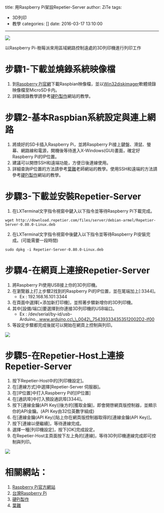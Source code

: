 title: 用Raspberry Pi架設Repetier-Server
author: ZiTe
tags:
  - 3D列印
  - 教學
categories: []
date: 2016-03-17 13:10:00
---
![](https://1.bp.blogspot.com/-WSWJJKMLNUY/Xq0B2YDEbtI/AAAAAAAACKw/qQ71E0EYP186q4UbzQ4uBCUvtG9yHKzDACPcBGAsYHg/s400/_DSC0320.jpg)

以Raspberry Pi-樹莓派來用區域網路控制遠處的3D列印機進行列印工作

<!--more-->

# 步驟1-下載並燒錄系統映像檔

1. 到[Raspberry Pi官網](https://www.raspberrypi.org/)下載Raspbian映像檔，並以[Win32diskimager](https://sourceforge.net/projects/win32diskimager/)軟體燒錄映像檔至MicroSD卡内。
2. 詳細燒錄教學請參考[硬Pi製作](https://sites.google.com/site/raspberrypidiy/home)網站的教學。

# 步驟2-基本Raspbian系統設定與連上網路

1. 將燒好的SD卡插入Raspberry Pi，並將Raspberry Pi接上鍵盤、滑鼠、螢幕、網路線和電源，開機後等待進入X-Windows(GUI)畫面，確定好Raspberry Pi的IP位置。
2. 建議可以開啓SSH和遠端功能，方便日後連線使用。
3. 詳細查詢IP位置的方法請參考[葉難](http://yehnan.blogspot.tw/search/label/Raspberry%20Pi)老師網站的教學。使用SSH和遠端的方法請參考[硬Pi製作](https://sites.google.com/site/raspberrypidiy/home)網站的教學。
    

# 步驟3-下載並安裝Repetier-Server

1. 在LXTerminal文字指令視窗中鍵入以下指令並等待Raspberry Pi下載完成。 
```
wget http://download.repetier.com/files/server/debian-armel/Repetier-Server-0.80.0-Linux.deb
```
2. 在LXTerminal文字指令視窗中後鍵入以下指令並等待Raspberry Pi安裝完成。(可能需要一段時間)
```
sudo dpkg -i Repetier-Server-0.80.0-Linux.deb
```
    

# 步驟4-在網頁上連接Repetier-Server

1. 將Raspberry Pi使用USB接上你的3D列印機。
2. 在瀏覽器上打上步驟2找到的Raspberry Pi的IP位置，並在尾端加上\[:3344\]。
    * Ex : 192.168.16.101:3344
3. 在頁面中選擇\[+添加新打印機\]，並照著步驟新增你的3D列印機。
4. 其中\[設備/端口\]要選擇到你連接3D列印機的USB端口。
    * Ex : /dev/serial/by-id/usb-Arduino\_\_www.arduino.cc\_\_0042\_754393334353512002D2-if00
5. 等設定步驟都完成後就可以開始在網頁上控制與列印。
    

![](https://3.bp.blogspot.com/-0GQ1UJAOIdI/Xq0B2Sqb8AI/AAAAAAAACKw/r8iThmv55dg8_64m_Y2Zds-uLFgEuwDXwCPcBGAsYHg/s1600/DSC_0126.JPG)

  

# 步驟5-在Repetier-Host上連接Repetier-Server

1. 按下Repetier-Host中的\[列印機設定\]。
2. 在\[連線方式\]中選擇\[Repetier-Server 伺服器\]。
3. 在\[IP位置\]中打入Raspberry Pi的\[IP位置\]
4. 在\[通訊埠\]中打入預設通訊埠\[3344\]。
5. 按下\[連線金鑰(API Key)\]後方的\[獲取金鑰\]，即會開啓網頁版控制器，並顯示你的API金鑰。(API Key由32位英數字組成)
6. 在\[連線金鑰(API Key)\]貼上你在網頁版控制器取得的\[連線金鑰(API Key)\]。
7. 按下\[連線以便繼續\]，等待連線完成。
8. 選擇一種\[列印機設定\]，按下\[OK\]完成設定。
9. 在Repetier-Host主頁面按下左上角的\[連線\]，等待3D列印機連線完成即可控制與列印。
    

![](https://1.bp.blogspot.com/-39PlgH-Yccc/Xq0B2Vob6rI/AAAAAAAACKw/_y419lTcZRMQDJERkMcD8cuOXsrf4rFEACPcBGAsYHg/s1600/%25E8%259E%25A2%25E5%25B9%2595%25E6%2593%25B7%25E5%258F%2596%25E7%2595%25AB%25E9%259D%25A2%2B%25287%2529.png)

# 相關網站：

1. [Raspberry Pi官方網站](https://www.raspberrypi.org/)
2. [台灣Raspberry Pi](https://www.raspberrypi.com.tw/)
3. [硬Pi製作](https://sites.google.com/site/raspberrypidiy/home)
4. [葉難](http://yehnan.blogspot.tw/search/label/Raspberry%20Pi)